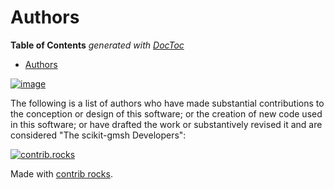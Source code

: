 # Authors

<!-- START doctoc generated TOC please keep comment here to allow auto update -->
<!-- DON'T EDIT THIS SECTION, INSTEAD RE-RUN doctoc TO UPDATE -->

**Table of Contents** _generated with [DocToc](https://github.com/thlorenz/doctoc)_

- [Authors](#authors)

<!-- END doctoc generated TOC please keep comment here to allow auto update -->

[![image](https://img.shields.io/github/contributors/pyvista/scikit-gmsh.svg?logo=github&logoColor=white&style=for-the-badge)](https://github.com/pyvista/scikit-gmsh/graphs/contributors/)

The following is a list of authors who have made substantial
contributions to the conception or design of this software; or the
creation of new code used in this software; or have drafted the work or
substantively revised it and are considered \"The scikit-gmsh
Developers\":

[![contrib.rocks](https://contrib.rocks/image?repo=pyvista/scikit-gmsh)](https://github.com/pyvista/scikit-gmsh/graphs/contributors)

Made with [contrib rocks](https://contrib.rocks).
